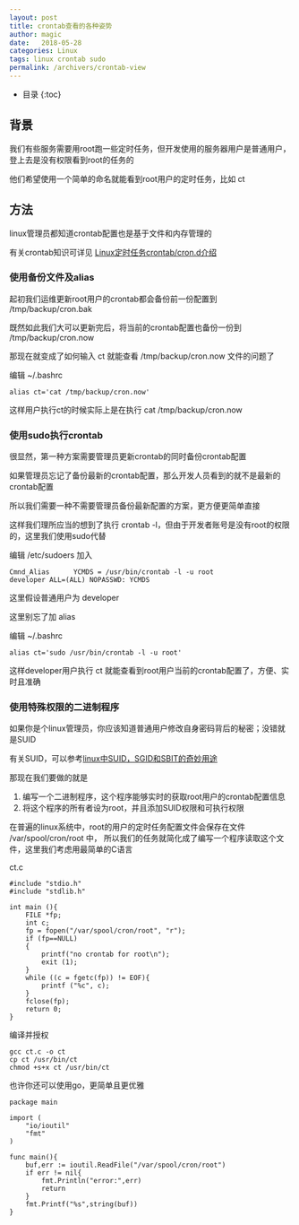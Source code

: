 ```yaml
---
layout: post
title: crontab查看的各种姿势
author: magic
date:   2018-05-28
categories: Linux
tags: linux crontab sudo
permalink: /archivers/crontab-view
---
```

* 目录
{:toc}

## 背景
我们有些服务需要用root跑一些定时任务，但开发使用的服务器用户是普通用户，登上去是没有权限看到root的任务的

他们希望使用一个简单的命名就能看到root用户的定时任务，比如 ct
<!--more-->
## 方法
linux管理员都知道crontab配置也是基于文件和内存管理的

有关crontab知识可详见 [Linux定时任务crontab/cron.d介绍](http://cering.github.io/2015/11/02/%E8%BD%AC-Linux%E5%AE%9A%E6%97%B6%E4%BB%BB%E5%8A%A1crontab-cron-d%E4%BB%8B%E7%BB%8D/)

### 使用备份文件及alias
起初我们运维更新root用户的crontab都会备份前一份配置到 /tmp/backup/cron.bak

既然如此我们大可以更新完后，将当前的crontab配置也备份一份到 /tmp/backup/cron.now

那现在就变成了如何输入 ct 就能查看 /tmp/backup/cron.now 文件的问题了


编辑 ~/.bashrc
```
alias ct='cat /tmp/backup/cron.now'
```
这样用户执行ct的时候实际上是在执行 cat /tmp/backup/cron.now

### 使用sudo执行crontab
很显然，第一种方案需要管理员更新crontab的同时备份crontab配置

如果管理员忘记了备份最新的crontab配置，那么开发人员看到的就不是最新的crontab配置

所以我们需要一种不需要管理员备份最新配置的方案，更方便更简单直接 

这样我们理所应当的想到了执行 crontab -l，但由于开发者账号是没有root的权限的，这里我们使用sudo代替

编辑 /etc/sudoers 加入
```
Cmnd_Alias      YCMDS = /usr/bin/crontab -l -u root
developer ALL=(ALL) NOPASSWD: YCMDS
```
这里假设普通用户为 developer

这里别忘了加 alias

编辑 ~/.bashrc
```
alias ct='sudo /usr/bin/crontab -l -u root'
```
这样developer用户执行 ct 就能查看到root用户当前的crontab配置了，方便、实时且准确

### 使用特殊权限的二进制程序
如果你是个linux管理员，你应该知道普通用户修改自身密码背后的秘密；没错就是SUID

有关SUID，可以参考[linux中SUID，SGID和SBIT的奇妙用途](https://blog.csdn.net/xiaocainiaoshangxiao/article/details/17378611)

那现在我们要做的就是
1. 编写一个二进制程序，这个程序能够实时的获取root用户的crontab配置信息
2. 将这个程序的所有者设为root，并且添加SUID权限和可执行权限

在普遍的linux系统中，root的用户的定时任务配置文件会保存在文件 /var/spool/cron/root 中，
所以我们的任务就简化成了编写一个程序读取这个文件，这里我们考虑用最简单的C语言

ct.c
```
#include "stdio.h"
#include "stdlib.h"

int main (){
    FILE *fp;
    int c;
    fp = fopen("/var/spool/cron/root", "r");
    if (fp==NULL)
    {
        printf("no crontab for root\n");
        exit (1);
    }
    while ((c = fgetc(fp)) != EOF){
        printf ("%c", c);
    }
    fclose(fp);
    return 0;
}
```
编译并授权
```
gcc ct.c -o ct
cp ct /usr/bin/ct
chmod +s+x ct /usr/bin/ct
```

也许你还可以使用go，更简单且更优雅
```
package main

import (
    "io/ioutil"
    "fmt"
)

func main(){
    buf,err := ioutil.ReadFile("/var/spool/cron/root")
    if err != nil{
        fmt.Println("error:",err)
        return
    }
    fmt.Printf("%s",string(buf))
}
```